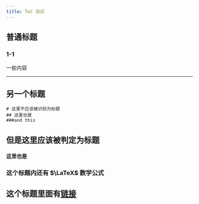 ```yaml
---
title: ToC 测试
---
```


## 普通标题

### 1-1

一些内容

---

## 另一个标题

```
# 这里不应该被识别为标题
## 这里也是
###and this
```

 ##         但是这里应该被判定为标题          
   ####       这里也是

### 这个标题内还有 $\LaTeX$ 数学公式

## 这个标题里面有[链接](https://www.google.com/)